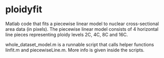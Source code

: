 # ploidyfit
Matlab code that fits a piecewise linear model to nuclear cross-sectional area data (in pixels). The piecewise linear model consists of 4 horizontal line pieces representing ploidy levels 2C, 4C, 8C and 16C.

whole_dataset_model.m is a runnable script that calls helper functions linfit.m and piecewiseLine.m. More info is given inside the scripts.
